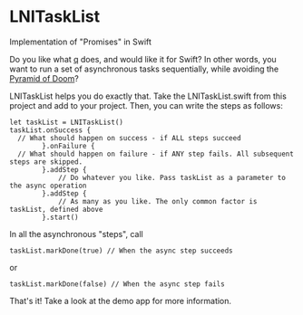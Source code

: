 # LNITaskList
Implementation of "Promises" in Swift

Do you like what [q](https://github.com/kriskowal/q) does, and would like it for Swift? In other words, you want to run a set of asynchronous tasks sequentially, while avoiding the [Pyramid of Doom](https://en.wikipedia.org/wiki/Pyramid_of_doom_(programming))?

LNITaskList helps you do exactly that. Take the LNITaskList.swift from this project and add to your project. Then, you can write the steps as follows:

    let taskList = LNITaskList()
    taskList.onSuccess {
      // What should happen on success - if ALL steps succeed
            }.onFailure {
      // What should happen on failure - if ANY step fails. All subsequent steps are skipped.
            }.addStep {
                // Do whatever you like. Pass taskList as a parameter to the async operation
            }.addStep {
                // As many as you like. The only common factor is taskList, defined above
            }.start()

In all the asynchronous "steps", call

    taskList.markDone(true) // When the async step succeeds

or

    taskList.markDone(false) // When the async step fails


That's it! Take a look at the demo app for more information.

